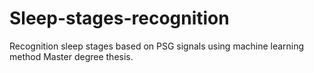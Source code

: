 # Sleep-stages-recognition
Recognition sleep stages based on PSG signals using machine learning method
Master degree thesis.
